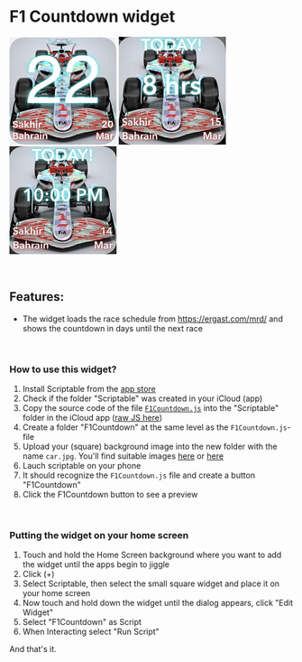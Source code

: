 
# F1 Countdown widget

![widget](https://github.com/Svalbard15/scriptable-widgets/blob/main/widget40.png "F1 Countdown Widget Days")
![widget](https://github.com/Svalbard15/scriptable-widgets/blob/main/IMG_0316.jpg "F1 Countdown Widget Hours")
![widget](https://github.com/Svalbard15/scriptable-widgets/blob/main/IMG_0317.jpg "F1 Countdown Widget Start Time")

<br/>

## Features:

* The widget loads the race schedule from https://ergast.com/mrd/ and shows the countdown in days until the next race

<br/>

### How to use this widget?

1. Install Scriptable from the [app store](https://apps.apple.com/us/app/scriptable/id1405459188)
1. Check if the folder "Scriptable" was created in your iCloud (app)
1. Copy the source code of the file [`F1Countdown.js`](/F1Countdown.js) into the "Scriptable" folder in the iCloud app ([raw JS here](https://raw.githubusercontent.com/Svalbard15/scriptable-widgets/main/F1Countdown.js))
1. Create a folder "F1Countdown" at the same level as the `F1Countdown.js`-file 
1. Upload your (square) background image into the new folder with the name `car.jpg`. You'll find suitable images [here](https://duckduckgo.com/?q=2022+formula+one+new+car&t=ffab&atb=v301-1&iar=images&iax=images&ia=images&iaf=layout%3ASquare) or [here](https://twitter.com/f1)
1. Lauch scriptable on your phone
1. It should recognize the `F1Countdown.js` file and create a button "F1Countdown"
1. Click the F1Countdown button to see a preview

<br/>

### Putting the widget on your home screen

1. Touch and hold the Home Screen background where you want to add the widget until the apps begin to jiggle
1. Click (+)
1. Select Scriptable, then select the small square widget and place it on your home screen
1. Now touch and hold down the widget until the dialog appears, click "Edit Widget"
1. Select "F1Countdown" as Script
1. When Interacting select "Run Script"

And that's it. 

<br/>
